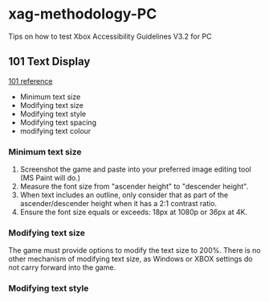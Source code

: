 # xag-methodology-PC
Tips on how to test Xbox Accessibility Guidelines V3.2 for PC


## 101 Text Display
[101 reference](https://learn.microsoft.com/en-us/gaming/accessibility/xbox-accessibility-guidelines/101)

* Minimum text size
* Modifying text size
* Modifying text style
* Modifying text spacing
* modifying text colour

### Minimum text size
1. Screenshot the game and paste into your preferred image editing tool (MS Paint will do.)
2. Measure the font size from "ascender height" to "descender height".
3. When text includes an outline, only consider that as part of the ascender/descender height when it has a 2:1 contrast ratio.
4. Ensure the font size equals or exceeds: 18px at 1080p or 36px at 4K.

### Modifying text size
The game must provide options to modify the text size to 200%. There is no other mechanism of modifying text size, as Windows or XBOX settings do not carry forward into the game.

### Modifying text style
